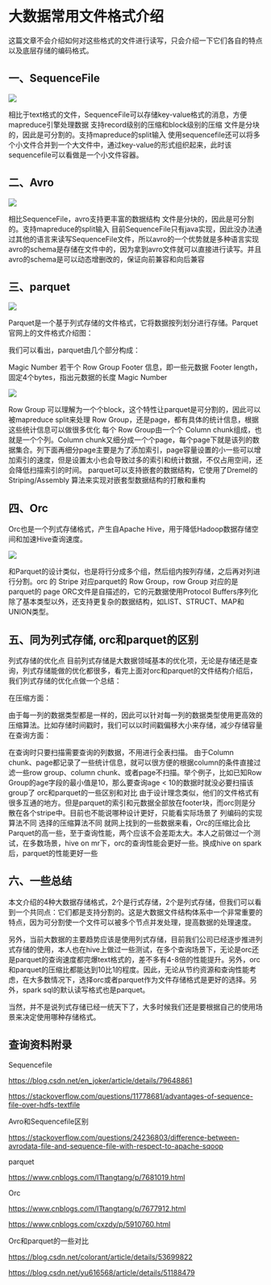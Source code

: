 # 大数据常用文件格式介绍

这篇文章不会介绍如何对这些格式的文件进行读写，只会介绍一下它们各自的特点以及底层存储的编码格式。

## 一、SequenceFile

![](http://assets.processon.com/chart_image/5c36bcefe4b08a7683a15b8b.png?_=1547363708642)

相比于text格式的文件，SequenceFile可以存储key-value格式的消息，方便mapreduce引擎处理数据
支持record级别的压缩和block级别的压缩
文件是分块的，因此是可分割的。支持mapreduce的split输入
使用sequencefile还可以将多个小文件合并到一个大文件中，通过key-value的形式组织起来，此时该sequencefile可以看做是一个小文件容器。

## 二、Avro

![](http://assets.processon.com/chart_image/5c3ad054e4b056ae29ed10ce.png?_=1547363979214)

相比SequenceFile，avro支持更丰富的数据结构
文件是分块的，因此是可分割的。支持mapreduce的split输入
目前SequenceFile只有java实现，因此没办法通过其他的语言来读写SequenceFile文件，所以avro的一个优势就是多种语言实现
avro的schema是存储在文件中的，因为拿到avro文件就可以直接进行读写。并且avro的schema是可以动态增删改的，保证向前兼容和向后兼容

## 三、parquet

![](https://img-blog.csdnimg.cn/20190113163403640.gif)

Parquet是一个基于列式存储的文件格式，它将数据按列划分进行存储。Parquet官网上的文件格式介绍图：



我们可以看出，parquet由几个部分构成：

Magic Number
若干个 Row Group
Footer 信息，即一些元数据
Footer length，固定4个bytes，指出元数据的长度
Magic Number

![](http://assets.processon.com/chart_image/5c3ad384e4b0db2e59328a1e.png?_=1547365096821)

Row Group 可以理解为一个个block，这个特性让parquet是可分割的，因此可以被mapreduce split来处理
Row Group，还是page，都有具体的统计信息，根据这些统计信息可以做很多优化
每个 Row Group由一个个 Column chunk组成，也就是一个个列。Column chunk又细分成一个个page，每个page下就是该列的数据集合。列下面再细分page主要是为了添加索引，page容量设置的小一些可以增加索引的速度，但是设置太小也会导致过多的索引和统计数据，不仅占用空间，还会降低扫描索引的时间。
parquet可以支持嵌套的数据结构，它使用了Dremel的 Striping/Assembly 算法来实现对嵌套型数据结构的打散和重构

## 四、Orc

Orc也是一个列式存储格式，产生自Apache Hive，用于降低Hadoop数据存储空间和加速Hive查询速度。

![](http://assets.processon.com/chart_image/5c3ada63e4b0db2e59328fb8.png?_=1547365518817)

和Parquet的设计类似，也是将行分成多个组，然后组内按列存储，之后再对列进行分割。orc 的 Stripe 对应parquet的 Row Group，row Group 对应的是 parquet的 page
ORC文件是自描述的，它的元数据使用Protocol Buffers序列化
除了基本类型以外，还支持更复杂的数据结构，如LIST、STRUCT、MAP和UNION类型。

## 五、同为列式存储, orc和parquet的区别

列式存储的优化点
目前列式存储是大数据领域基本的优化项，无论是存储还是查询，列式存储能做的优化都很多，看完上面对orc和parquet的文件结构介绍后，我们列式存储的优化点做一个总结：

在压缩方面：

由于每一列的数据类型都是一样的，因此可以针对每一列的数据类型使用更高效的压缩算法。比如存储时间戳时，我们可以以时间戳偏移大小来存储，减少存储容量
在查询方面：

在查询时只要扫描需要查询的列数据，不用进行全表扫描。
由于Column chunk、page都记录了一些统计信息，就可以很方便的根据column的条件直接过滤一些row group、column chunk、或者page不扫描。举个例子，比如已知Row Group的age字段的最小值是10，那么要查询age < 10的数据时就没必要扫描该group了
orc和parquet的一些区别和对比
由于设计理念类似，他们的文件格式有很多互通的地方。但是parquet的索引和元数据全部放在footer块，而orc则是分散在各个stripe中。目前也不能说哪种设计更好，只能看实际场景了
列编码的实现算法不同
选择的压缩算法不同
就网上找到的一些数据来看，Orc的压缩比会比Parquet的高一些，至于查询性能，两个应该不会差距太大。本人之前做过一个测试，在多数场景，hive on mr下，orc的查询性能会更好一些。换成hive on spark后，parquet的性能更好一些

## 六、一些总结

本文介绍的4种大数据存储格式，2个是行式存储，2个是列式存储，但我们可以看到一个共同点：它们都是支持分割的。这是大数据文件结构体系中一个非常重要的特点，因为可分割使一个文件可以被多个节点并发处理，提高数据的处理速度。

另外，当前大数据的主要趋势应该是使用列式存储，目前我们公司已经逐步推进列式存储的使用，本人也在hive上做过一些测试，在多个查询场景下，无论是orc还是parquet的查询速度都完爆text格式的，差不多有4-8倍的性能提升。另外，orc和parquet的压缩比都能达到10比1的程度。因此，无论从节约资源和查询性能考虑，在大多数情况下，选择orc或者parquet作为文件存储格式是更好的选择。另外，spark sql的默认读写格式也是parquet。

当然，并不是说列式存储已经一统天下了，大多时候我们还是要根据自己的使用场景来决定使用哪种存储格式。

## 查询资料附录

Sequencefile

https://blog.csdn.net/en_joker/article/details/79648861

https://stackoverflow.com/questions/11778681/advantages-of-sequence-file-over-hdfs-textfile

Avro和Sequencefile区别

https://stackoverflow.com/questions/24236803/difference-between-avrodata-file-and-sequence-file-with-respect-to-apache-sqoop

parquet

https://www.cnblogs.com/ITtangtang/p/7681019.html

Orc

https://www.cnblogs.com/ITtangtang/p/7677912.html

https://www.cnblogs.com/cxzdy/p/5910760.html

Orc和parquet的一些对比

https://blog.csdn.net/colorant/article/details/53699822

https://blog.csdn.net/yu616568/article/details/51188479
